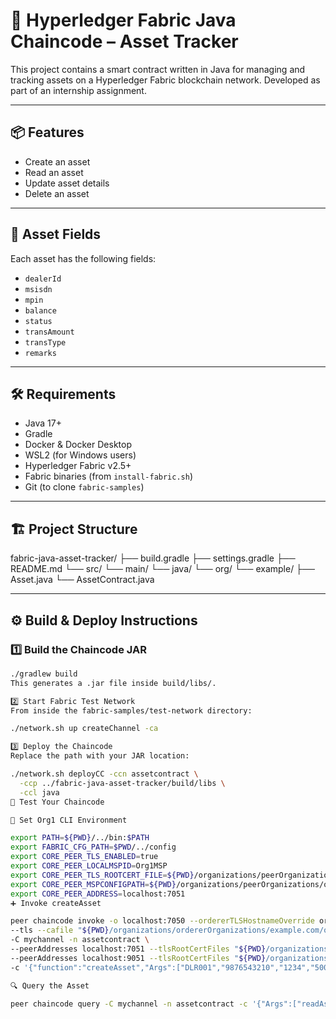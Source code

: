 # 🚀 Hyperledger Fabric Java Chaincode – Asset Tracker

This project contains a smart contract written in Java for managing and tracking assets on a Hyperledger Fabric blockchain network. Developed as part of an internship assignment.

---

## 📦 Features

- Create an asset
- Read an asset
- Update asset details
- Delete an asset

---

## 🔐 Asset Fields

Each asset has the following fields:

- `dealerId`
- `msisdn`
- `mpin`
- `balance`
- `status`
- `transAmount`
- `transType`
- `remarks`

---

## 🛠 Requirements

- Java 17+
- Gradle
- Docker & Docker Desktop
- WSL2 (for Windows users)
- Hyperledger Fabric v2.5+
- Fabric binaries (from `install-fabric.sh`)
- Git (to clone `fabric-samples`)

---

## 🏗️ Project Structure

fabric-java-asset-tracker/
├── build.gradle
├── settings.gradle
├── README.md
└── src/
└── main/
└── java/
└── org/
└── example/
├── Asset.java
└── AssetContract.java


---

## ⚙️ Build & Deploy Instructions

### 1️⃣ Build the Chaincode JAR

```bash
./gradlew build
This generates a .jar file inside build/libs/.

2️⃣ Start Fabric Test Network
From inside the fabric-samples/test-network directory:

./network.sh up createChannel -ca

3️⃣ Deploy the Chaincode
Replace the path with your JAR location:

./network.sh deployCC -ccn assetcontract \
  -ccp ../fabric-java-asset-tracker/build/libs \
  -ccl java
🧪 Test Your Chaincode

🔁 Set Org1 CLI Environment

export PATH=${PWD}/../bin:$PATH
export FABRIC_CFG_PATH=$PWD/../config
export CORE_PEER_TLS_ENABLED=true
export CORE_PEER_LOCALMSPID=Org1MSP
export CORE_PEER_TLS_ROOTCERT_FILE=${PWD}/organizations/peerOrganizations/org1.example.com/peers/peer0.org1.example.com/tls/ca.crt
export CORE_PEER_MSPCONFIGPATH=${PWD}/organizations/peerOrganizations/org1.example.com/users/Admin@org1.example.com/msp
export CORE_PEER_ADDRESS=localhost:7051
➕ Invoke createAsset

peer chaincode invoke -o localhost:7050 --ordererTLSHostnameOverride orderer.example.com \
--tls --cafile "${PWD}/organizations/ordererOrganizations/example.com/orderers/orderer.example.com/msp/tlscacerts/tlsca.example.com-cert.pem" \
-C mychannel -n assetcontract \
--peerAddresses localhost:7051 --tlsRootCertFiles "${PWD}/organizations/peerOrganizations/org1.example.com/peers/peer0.org1.example.com/tls/ca.crt" \
--peerAddresses localhost:9051 --tlsRootCertFiles "${PWD}/organizations/peerOrganizations/org2.example.com/peers/peer0.org2.example.com/tls/ca.crt" \
-c '{"function":"createAsset","Args":["DLR001","9876543210","1234","5000","active","0","credit","init"]}'

🔍 Query the Asset

peer chaincode query -C mychannel -n assetcontract -c '{"Args":["readAsset","DLR001"]}'



